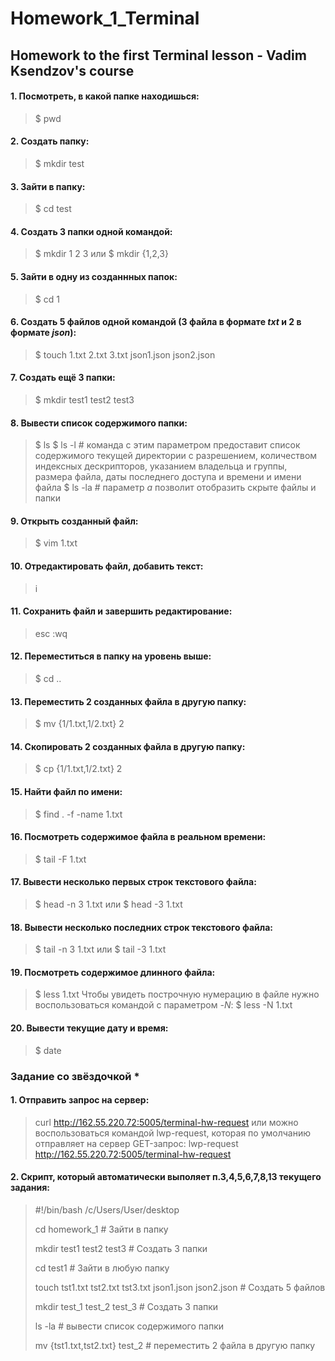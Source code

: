 # Homework_1_Terminal

## Homework to the first Terminal lesson - Vadim Ksendzov's course


#### 1. Посмотреть, в какой папке находишься:

> $ pwd

#### 2. Создать папку:

> $ mkdir test

#### 3. Зайти в папку:

> $ cd test

#### 4. Создать 3 папки одной командой:

> $ mkdir 1 2 3 
или
> $ mkdir {1,2,3}

#### 5. Зайти в одну из созданнных папок:

> $ cd 1

#### 6. Создать 5 файлов одной командой (3 файла в формате *txt* и 2 в формате *json*):

> $ touch 1.txt 2.txt 3.txt json1.json json2.json

#### 7. Создать ещё 3 папки:

> $ mkdir test1 test2 test3

#### 8. Вывести список содержимого папки:

> $ ls
> $ ls -l # команда с этим параметром предоставит список содержимого текущей директории с разрешением, количеством индексных дескрипторов, указанием владельца и группы, размера файла, даты последнего доступа и времени и имени файла
> $ ls -la  # параметр *a* позволит отобразить скрыте файлы и папки

#### 9. Открыть созданный файл:

> $ vim 1.txt

#### 10. Отредактировать файл, добавить текст:

> i

#### 11. Сохранить файл и завершить редактирование:

> esc
> :wq

#### 12. Переместиться в папку на уровень выше: 

> $ cd ..

#### 13. Переместить 2 созданных файла в другую папку:

> $ mv {1/1.txt,1/2.txt} 2

#### 14. Скопировать 2 созданных файла в другую папку:

> $ cp {1/1.txt,1/2.txt} 2

#### 15. Найти файл по имени:

> $ find . -f -name 1.txt

#### 16. Посмотреть содержимое файла в реальном времени:

> $ tail -F 1.txt

#### 17. Вывести несколько первых строк текстового файла:

> $ head -n 3 1.txt
или
> $ head -3 1.txt

#### 18. Вывести несколько последних строк текстового файла:

> $ tail -n 3 1.txt
или
> $ tail -3 1.txt

#### 19. Посмотреть содержимое длинного файла:

> $ less 1.txt
Чтобы увидеть построчную нумерацию в файле нужно воспользоваться командой с параметром *-N*:
> $ less -N 1.txt

#### 20. Вывести текущие дату и время:

> $ date

### Задание со звёздочкой *

#### 1. Отправить запрос на сервер:

> curl http://162.55.220.72:5005/terminal-hw-request
или можно воспользоваться командой lwp-request, которая по умолчанию отправляет на сервер GET-запрос:
> lwp-request http://162.55.220.72:5005/terminal-hw-request

#### 2. Скрипт, который автоматически выполяет п.3,4,5,6,7,8,13 текущего задания:

> #!/bin/bash
> /c/Users/User/desktop
> 
> cd homework_1 # Зайти в папку
> 
> mkdir test1 test2 test3 # Создать 3 папки
> 
> cd test1 # Зайти в любую папку
> 
> touch tst1.txt tst2.txt tst3.txt json1.json json2.json # Создать 5 файлов 
> 
> mkdir test_1 test_2 test_3 # Создать 3 папки
> 
> ls -la # вывести список содержимого папки
> 
> mv {tst1.txt,tst2.txt} test_2 # переместить 2 файла в другую папку
 
